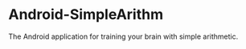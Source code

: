 Android-SimpleArithm
====================

The Android application for training your brain with simple arithmetic.

